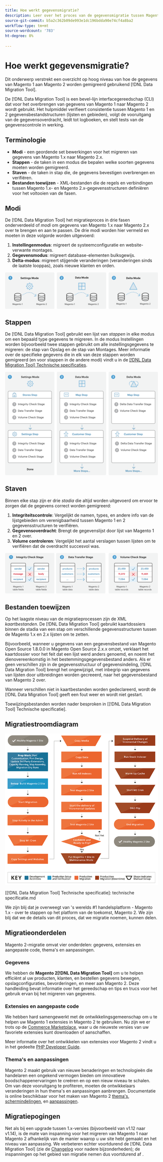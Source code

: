 ```yaml
---
title: Hoe werkt gegevensmigratie?
description: Leer over het proces van de gegevensmigratie tussen Magento 1 en Magento 2, met inbegrip van terminologie, werkschemadiagrammen, en stappen.
source-git-commit: b5a2c362b09de993e1dc196bdda90e74cf4a8ba2
workflow-type: tm+mt
source-wordcount: '783'
ht-degree: 0%

---
```



# Hoe werkt gegevensmigratie?

Dit onderwerp verstrekt een overzicht op hoog niveau van hoe de gegevens van Magento 1 aan Magento 2 worden gemigreerd gebruikend [!DNL Data Migration Tool].

De [!DNL Data Migration Tool] is een bevel-lijn interfacegereedschap (CLI) dat voor het overbrengen van gegevens van Magento 1 naar Magento 2 wordt gebruikt. Het hulpmiddel verifieert consistentie tussen Magento 1 en 2 gegevensbestandstructuren (lijsten en gebieden), volgt de vooruitgang van de gegevensoverdracht, leidt tot logboeken, en stelt tests van de gegevenscontrole in werking.

## Terminologie

* **Modi** - een geordende set bewerkingen voor het migreren van gegevens van Magento 1.x naar Magento 2.x.
* **Stappen** - de taken in een modus die bepalen welke soorten gegevens moeten worden gemigreerd.
* **Staven** - de taken in stap die, de gegevens bevestigen overbrengen en verifiëren.
* **Bestanden toewijzen** - XML-bestanden die de regels en verbindingen tussen Magento 1.x- en Magento 2.x-gegevensstructuren definiëren voor het voltooien van de fasen.

## Modi

De [!DNL Data Migration Tool] het migratieproces in drie fasen onderverdeeld of *modi* om gegevens van Magento 1.x naar Magento 2.x over te brengen en aan te passen. De drie modi worden hier vermeld en moeten in deze volgorde worden uitgevoerd:

1. **Instellingenmodus**: migreert de systeemconfiguratie en website-verwante montages.
1. **Gegevensmodus**: migreert database-elementen bulksgewijs.
1. **Delta-modus**: migreert stijgende veranderingen (veranderingen sinds de laatste looppas), zoals nieuwe klanten en orden.

![Migratiemodi](../../assets/data-migration/MigrationModes2.png)

## Stappen

De [!DNL Data Migration Tool] gebruikt een lijst van *stappen* in elke modus om een bepaald type gegevens te migreren. In de modus Instellingen worden bijvoorbeeld twee stappen gebruikt om alle instellingsgegevens te migreren: de stap van Opslag en de stap van Montages. Meer informatie over de specifieke gegevens die in elk van deze stappen worden gemigreerd (en voor stappen in de andere modi) vindt u in de [[!DNL Data Migration Tool] Technische specificaties](technical-specification.md).

![Migratieoverzicht](../../assets/data-migration/MigrationOverview2.png)

## Staven

Binnen elke stap zijn er drie *stadia* die altijd worden uitgevoerd om ervoor te zorgen dat de gegevens correct worden gemigreerd:

1. **Integriteitscontrole**: Vergelijkt de namen, types, en andere info van de lijstgebieden om verenigbaarheid tussen Magento 1 en 2 gegevensstructuren te verifiëren.
1. **Gegevensoverdracht**: Brengt de gegevenslijst door lijst van Magento 1 en 2 over.
1. **Volume controleren**: Vergelijkt het aantal verslagen tussen lijsten om te verifiëren dat de overdracht succesvol was.

![Migratiefasen](../../assets/data-migration/MigrationSteps2.png)

## Bestanden toewijzen

Op het laagste niveau van de migratieprocessen zijn de XML *kaartbestanden*. De [!DNL Data Migration Tool] gebruikt kaartdossiers binnen de stadia van een stap om verschillende gegevensstructuren tussen de Magento 1.x en 2.x lijsten om te zetten.

Bijvoorbeeld, wanneer u gegevens van een gegevensbestand van Magento Open Source 1.8.0.0 in Magento Open Source 2.x.x omzet, verklaart het kaartdossier voor het feit dat een lijst werd anders genoemd, en noemt het dienovereenkomstig in het bestemmingsgegevensbestand anders. Als er geen verschillen zijn in de gegevensstructuur of gegevensindeling, [!DNL Data Migration Tool] brengt het ongewijzigd, met inbegrip van gegevens van lijsten door uitbreidingen worden gecreeerd, naar het gegevensbestand van Magento 2 over.

Wanneer verschillen niet in kaartbestanden worden gedeclareerd, wordt de [!DNL Data Migration Tool] geeft een fout weer en wordt niet gestart.

Toewijzingsbestanden worden nader besproken in [[!DNL Data Migration Tool] Technische specificatie].

## Migratiestroomdiagram

![Migratiestroom](../../assets/data-migration/migration_flow.png)

<!-- Link definitions -->
[[!DNL Data Migration Tool] Technische specificatie]: technische specificatie.md

[Migration Modes]: ../../assets/data-migration/MigrationModes2.png

[Migration Overview]: ../../assets/data-migration/MigrationOverview2.png

[Migration Steps]: ../../assets/data-migration/MigrationSteps2.png

We zijn blij dat je overweegt van &#39;s werelds #1 handelsplatform - Magento 1.x - over te stappen op het platform van de toekomst, Magento 2. We zijn blij dat we de details van dit proces, dat we migratie noemen, kunnen delen.

## Migratieonderdelen

Magento 2-migratie omvat vier onderdelen: gegevens, extensies en aangepaste code, thema&#39;s en aanpassingen.

### Gegevens

We hebben de **Magento 2[!DNL Data Migration Tool]** om u te helpen efficiënt al uw producten, klanten, en bestellen gegevens bewegen, opslagconfiguraties, bevorderingen, en meer aan Magento 2. Deze handleiding bevat informatie over het gereedschap en tips en trucs voor het gebruik ervan bij het migreren van gegevens.

### Extensies en aangepaste code

We hebben hard samengewerkt met de ontwikkelingsgemeenschap om u te helpen uw Magento 1 extensies in Magento 2 te gebruiken. Nu zijn we er trots op de [Commerce Marketplace](https://marketplace.magento.com/), waar u de nieuwste versies van uw favoriete extensies kunt downloaden of aanschaffen.

Meer informatie over het ontwikkelen van extensies voor Magento 2 vindt u in het gedeelte [PHP Developer Guide](https://developer.adobe.com/commerce/php/development/).

### Thema&#39;s en aanpassingen

Magento 2 maakt gebruik van nieuwe benaderingen en technologieën die handelaren een ongekend vermogen bieden om innovatieve boodschappenervaringen te creëren en op een nieuw niveau te schalen. Om van deze vooruitgang te profiteren, moeten de ontwikkelaars veranderingen in hun thema&#39;s en aanpassingen aanbrengen. Documentatie is online beschikbaar voor het maken van Magento 2 [thema&#39;s](https://developer.adobe.com/commerce/frontend-core/guide/themes/), [schermindelingen](https://developer.adobe.com/commerce/frontend-core/guide/layouts/), en [aanpassingen](https://developer.adobe.com/commerce/frontend-core/guide/layouts/xml-manage/).

## Migratiepogingen

Net als bij een upgrade tussen 1.x-versies (bijvoorbeeld van v1.12 naar v1.14), is de mate van inspanning voor het migreren van Magento 1 naar Magento 2 afhankelijk van de manier waarop u uw site hebt gemaakt en het niveau van aanpassing.
We verbeteren echter voortdurend de [!DNL Data Migration Tool] (zie de [Changelog](https://github.com/magento/data-migration-tool/blob/2.3/CHANGELOG.md) voor nadere bijzonderheden); de inspanningen op het gebied van migratie nemen dus voortdurend af .
